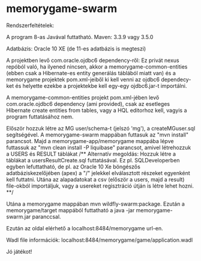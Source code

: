 ﻿# memorygame-swarm

Rendszerfeltételek:

A program 8-as Javával futtatható. Maven: 3.3.9 vagy 3.5.0

Adatbázis:
Oracle 10 XE (de 11-es adatbázis is megteszi)

A projektben levő com.oracle.ojdbc6 dependency-ről:
Ez privát nexus repóból való, ha ilyened nincsen, akkor a memorygame-common-entities (ebben csak a Hibernate-es entity generálás táblából miatt van)
és a memorygame projektek pom.xml-jeiből ki kell venni az ojdbc6 dependecy-ket és helyette ezekbe a projektekbe kell egy-egy ojdbc6.jar-t importálni.

A memorygame-common-entities projekt pom.xml-jében levő com.oracle.ojdbc6 dependency (ami provided), csak az esetleges Hibernate create entities from tables, vagy a HQL editorhoz kell, vagyis a program futtatásához nem.

Először hozzuk létre az MG user/schema-t (jelszó 'mg'), a createMGuser.sql segítségével.
A memorygame-swarm mappában futtasuk az "mvn install" parancsot.
Majd a memorygame-app/memorygame mappába lépve futtassuk az "mvn clean install -P liquibase" parancsot, amivel létrehozzuk a USERS és RESULT táblákat
/** Alternatív megoldás:
Hozzuk létre a táblákat a usersResultCreate.sql futtatásával.
Ez pl. SQLDeveloperben egyben lefuttatható,
de pl. az Oracle 10 Xe böngészős adatbáziskezelőjében (apex) a "/" jelekkel elválasztott részeket egyenként kell futtatni.
Utána az alapadatokat a csv (először a users, majd a result) file-okból importáljuk,
vagy a usereket regisztráció útján is létre lehet hozni. **/

Utána a memorygame mappában mvn wildfly-swarm:package.
Ezután a memorygame/target mappából futtatható a java -jar memorygame-swarm.jar paranccsal.

Ezután az oldal elérhető a localhost:8484/memorygame url-en.

Wadl file információk: localhost:8484/memorygame/game/application.wadl

Jó játékot!
